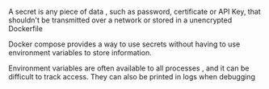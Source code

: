 

A secret is any piece of data , such as password, certificate or API Key, that shouldn't be transmitted over a network or stored in a unencrypted Dockerfile 

Docker compose provides a way to use secrets without having to use environment variables to store information. 

Environment variables are often available to all processes , and it can be difficult to track access. They can also be printed in logs when debugging 